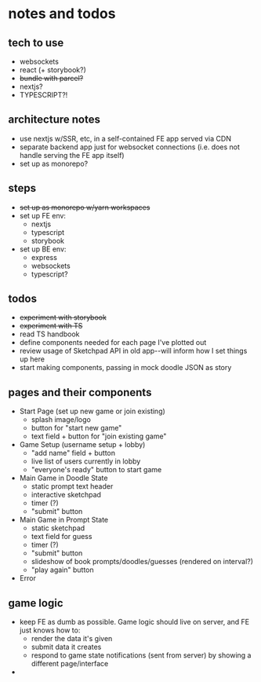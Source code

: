 # notes and todos

## tech to use

- websockets
- react (+ storybook?)
- ~~bundle with parcel?~~
- nextjs?
- TYPESCRIPT?!

## architecture notes

- use nextjs w/SSR, etc, in a self-contained FE app served via CDN
- separate backend app just for websocket connections (i.e. does not handle serving the FE app itself)
- set up as monorepo?

## steps

- ~~set up as monorepo w/yarn workspaces~~
- set up FE env:
  - nextjs
  - typescript
  - storybook
- set up BE env:
  - express
  - websockets
  - typescript?

## todos

- ~~experiment with storybook~~
- ~~experiment with TS~~
- read TS handbook
- define components needed for each page I've plotted out
- review usage of Sketchpad API in old app--will inform how I set things up here
- start making components, passing in mock doodle JSON as story

## pages and their components

- Start Page (set up new game or join existing)
  - splash image/logo
  - button for "start new game"
  - text field + button for "join existing game"
- Game Setup (username setup + lobby)
  - "add name" field + button
  - live list of users currently in lobby
  - "everyone's ready" button to start game
- Main Game in Doodle State
  - static prompt text header
  - interactive sketchpad
  - timer (?)
  - "submit" button
- Main Game in Prompt State
  - static sketchpad
  - text field for guess
  - timer (?)
  - "submit" button
  - slideshow of book prompts/doodles/guesses (rendered on interval?)
  - "play again" button
- Error

## game logic

- keep FE as dumb as possible. Game logic should live on server, and FE just knows how to:
  - render the data it's given
  - submit data it creates
  - respond to game state notifications (sent from server) by showing a different page/interface
-
